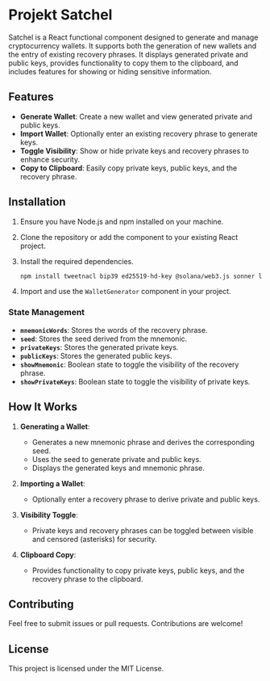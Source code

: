 # Projekt Satchel

Satchel is a React functional component designed to generate and manage cryptocurrency wallets. It supports both the generation of new wallets and the entry of existing recovery phrases. It displays generated private and public keys, provides functionality to copy them to the clipboard, and includes features for showing or hiding sensitive information.

## Features

- **Generate Wallet**: Create a new wallet and view generated private and public keys.
- **Import Wallet**: Optionally enter an existing recovery phrase to generate keys.
- **Toggle Visibility**: Show or hide private keys and recovery phrases to enhance security.
- **Copy to Clipboard**: Easily copy private keys, public keys, and the recovery phrase.

## Installation

1. Ensure you have Node.js and npm installed on your machine.
2. Clone the repository or add the component to your existing React project.
3. Install the required dependencies.

   ```bash
   npm install tweetnacl bip39 ed25519-hd-key @solana/web3.js sonner lucide-react
   ```

4. Import and use the `WalletGenerator` component in your project.

### State Management

- **`mnemonicWords`**: Stores the words of the recovery phrase.
- **`seed`**: Stores the seed derived from the mnemonic.
- **`privateKeys`**: Stores the generated private keys.
- **`publicKeys`**: Stores the generated public keys.
- **`showMnemonic`**: Boolean state to toggle the visibility of the recovery phrase.
- **`showPrivateKeys`**: Boolean state to toggle the visibility of private keys.

## How It Works

1. **Generating a Wallet**:

   - Generates a new mnemonic phrase and derives the corresponding seed.
   - Uses the seed to generate private and public keys.
   - Displays the generated keys and mnemonic phrase.

2. **Importing a Wallet**:

   - Optionally enter a recovery phrase to derive private and public keys.

3. **Visibility Toggle**:

   - Private keys and recovery phrases can be toggled between visible and censored (asterisks) for security.

4. **Clipboard Copy**:
   - Provides functionality to copy private keys, public keys, and the recovery phrase to the clipboard.

## Contributing

Feel free to submit issues or pull requests. Contributions are welcome!

## License

This project is licensed under the MIT License.
